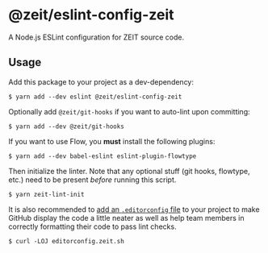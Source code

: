 # @zeit/eslint-config-zeit

A Node.js ESLint configuration for ZEIT source code.

## Usage

Add this package to your project as a dev-dependency:

```console
$ yarn add --dev eslint @zeit/eslint-config-zeit
```

Optionally add `@zeit/git-hooks` if you want to auto-lint upon committing:

```console
$ yarn add --dev @zeit/git-hooks
```

If you want to use Flow, you **must** install the following plugins:

```console
$ yarn add --dev babel-eslint eslint-plugin-flowtype
```

Then initialize the linter. Note that any optional stuff (git hooks, flowtype, etc.)
need to be present _before_ running this script.

```console
$ yarn zeit-lint-init
```

It is also recommended to [add an `.editorconfig` file](https://github.com/zeit/editorconfig-zeit)
to your project to make GitHub display the code a little neater as well as help team
members in correctly formatting their code to pass lint checks.

```console
$ curl -LOJ editorconfig.zeit.sh
```

